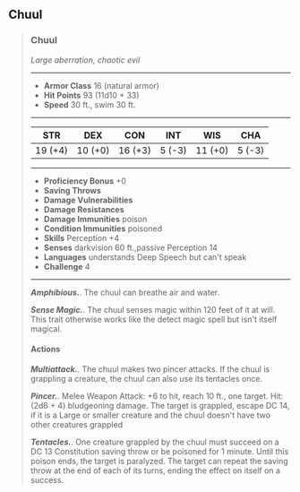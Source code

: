 ## Chuul

>### Chuul
>*Large aberration, chaotic evil*
>___
>- **Armor Class** 16 (natural armor)
>- **Hit Points** 93 (11d10 + 33)
>- **Speed** 30 ft., swim 30 ft.
>___
>|**STR**|**DEX**|**CON**|**INT**|**WIS**|**CHA**|
>|:---:|:---:|:---:|:---:|:---:|:---:|
>|19 (+4)|10 (+0)|16 (+3)|5 (-3)|11 (+0)|5 (-3)|
>
>___
>- **Proficiency Bonus** +0
>- **Saving Throws** 
>- **Damage Vulnerabilities** 
>- **Damage Resistances** 
>- **Damage Immunities** poison
>- **Condition Immunities** poisoned
>- **Skills** Perception +4
>- **Senses** darkvision 60 ft.,passive Perception 14
>- **Languages** understands Deep Speech but can't speak
>- **Challenge** 4
>___
>***Amphibious.***. The chuul can breathe air and water.
>
>***Sense Magic.***. The chuul senses magic within 120 feet of it at will. This trait otherwise works like the detect magic spell but isn't itself magical.
>
>#### Actions
>***Multiattack.***. The chuul makes two pincer attacks. If the chuul is grappling a creature, the chuul can also use its tentacles once.
>
>***Pincer.***. Melee Weapon Attack: +6 to hit, reach 10 ft., one target. Hit: (2d6 + 4) bludgeoning damage. The target is grappled, escape DC 14, if it is a Large or smaller creature and the chuul doesn't have two other creatures grappled
>
>***Tentacles.***. One creature grappled by the chuul must succeed on a DC 13 Constitution saving throw or be poisoned for 1 minute. Until this poison ends, the target is paralyzed. The target can repeat the saving throw at the end of each of its turns, ending the effect on itself on a success.
>
